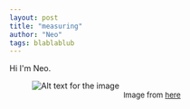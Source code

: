 ```yaml
---
layout: post
title: "measuring"
author: "Neo"
tags: blablablub
---
```


Hi I'm Neo.

<figure>
  <img src="/assets/23FF1.jpg" alt="Alt text for the image"/>
  <figcaption style="font-size: small; text-align: center;">
    Image from <a href="https://www.ncbi.nlm.nih.gov/pmc/articles/PMC1402378/" target="_blank" rel="noopener noreferrer">here</a>
  </figcaption>
</figure>